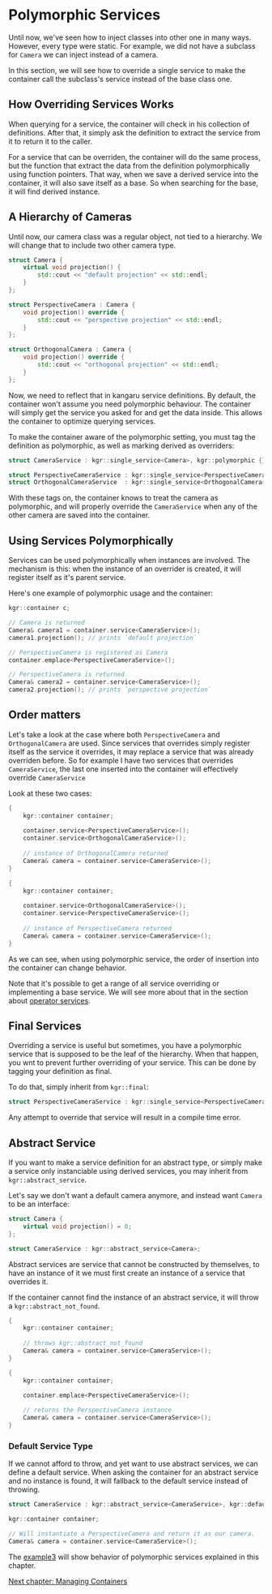 Polymorphic Services
====================

Until now, we've seen how to inject classes into other one in many ways. However, every type were static.
For example, we did not have a subclass for `Camera` we can inject instead of a camera.

In this section, we will see how to override a single service to make the container call the subclass's service instead of the base class one.

## How Overriding Services Works

When querying for a service, the container will check in his collection of definitions.
After that, it simply ask the definition to extract the service from it to return it to the caller.

For a service that can be overriden, the container will do the same process, but the function that extract the data from the definition polymorphically using function pointers.
That way, when we save a derived service into the container, it will also save itself as a base. So when searching for the base, it will find derived instance.

## A Hierarchy of Cameras

Until now, our camera class was a regular object, not tied to a hierarchy. We will change that to include two other camera type.

```c++
struct Camera {
    virtual void projection() {
        std::cout << "default projection" << std::endl;
    }
};

struct PerspectiveCamera : Camera {
    void projection() override {
        std::cout << "perspective projection" << std::endl;
    }
};

struct OrthogonalCamera : Camera {
    void projection() override {
        std::cout << "orthogonal projection" << std::endl;
    }
};
```
Now, we need to reflect that in kangaru service definitions. By default, the container won't assume you need polymorphic behaviour.
The container will simply get the service you asked for and get the data inside. This allows the container to optimize querying services.

To make the container aware of the polymorphic setting, you must tag the definition as polymorphic, as well as marking derived as overriders:

```c++
struct CameraService : kgr::single_service<Camera>, kgr::polymorphic {};

struct PerspectiveCameraService : kgr::single_service<PerspectiveCamera>, kgr::overrides<CameraService> {};
struct OrthogonalCameraService  : kgr::single_service<OrthogonalCamera>,  kgr::overrides<CameraService> {};
```

With these tags on, the container knows to treat the camera as polymorphic, and will properly override the `CameraService` when any of the other camera are saved into the container.

## Using Services Polymorphically

Services can be used polymorphically when instances are involved.
The mechanism is this: when the instance of an overrider is created, it will register itself as it's parent service.

Here's one example of polymorphic usage and the container:

```c++
kgr::container c;

// Camera is returned
Camera& camera1 = container.service<CameraService>();
camera1.projection(); // prints `default projection`

// PerspectiveCamera is registered as Camera
container.emplace<PerspectiveCameraService>();

// PerspectiveCamera is returned
Camera& camera2 = container.service<CameraService>();
camera2.projection(); // prints `perspective projection`
```

## Order matters

Let's take a look at the case where both `PerspectiveCamera` and `OrthogonalCamera` are used.
Since services that overrides simply register itself as the service it overrides, it may replace a service that was already overriden before.
So for example I have two services that overrides `CameraService`, the last one inserted into the container will effectively override `CameraService`

Look at these two cases:

```c++
{
    kgr::container container;
    
    container.service<PerspectiveCameraService>();
    container.service<OrthogonalCameraService>();
    
    // instance of OrthogonalCamera returned
    Camera& camera = container.service<CameraService>();
}

{
    kgr::container container;
    
    container.service<OrthogonalCameraService>();
    container.service<PerspectiveCameraService>();
    
    // instance of PerspectiveCamera returned
    Camera& camera = container.service<CameraService>();
}
```

As we can see, when using polymorphic service, the order of insertion into the container can change behavior.

Note that it's possible to get a range of all service overriding or implementing a base service. We will see more about that in the section about [operator services](section8_operator.md).

## Final Services

Overriding a service is useful but sometimes, you have a polymorphic service that is supposed to be the leaf of the hierarchy.
When that happen, you wnt to prevent further overriding of your service. This can be done by tagging your definition as final.

To do that, simply inherit from `kgr::final`:

```c++
struct PerspectiveCameraService : kgr::single_service<PerspectiveCamera>, kgr::overrides<CameraService>, kgr::final {};
```

Any attempt to override that service will result in a compile time error.

## Abstract Service

If you want to make a service definition for an abstract type, or simply make a service only instanciable using derived services, you may inherit from `kgr::abstract_service`.

Let's say we don't want a default camera anymore, and instead want `Camera` to be an interface:

```c++
struct Camera {
    virtual void projection() = 0;
};

struct CameraService : kgr::abstract_service<Camera>;
```

Abstract services are service that cannot be constructed by themselves, to have an instance of it we must first create an instance of a service that overrides it.

If the container cannot find the instance of an abstract service, it will throw a `kgr::abstract_not_found`.

```c++
{
    kgr::container container;
    
    // throws kgr::abstract_not_found
    Camera& camera = container.service<CameraService>();
}

{
    kgr::container container;

    container.emplace<PerspectiveCameraService>();
    
    // returns the PerspectiveCamera instance
    Camera& camera = container.service<CameraService>();
}
```

### Default Service Type

If we cannot afford to throw, and yet want to use abstract services, we can define a default service.
When asking the container for an abstract service and no instance is found, it will fallback to the default service instead of throwing.

```c++
struct CameraService : kgr::abstract_service<CameraService>, kgr::defaults_to<PerspectiveCameraService> {};

kgr::container container;

// Will instantiate a PerspectiveCamera and return it as our camera.
Camera& camera = container.service<CameraService>();
```

The [example3](../examples/example3/example3.cpp) will show behavior of polymorphic services explained in this chapter.

[Next chapter: Managing Containers](section04_container.md)
